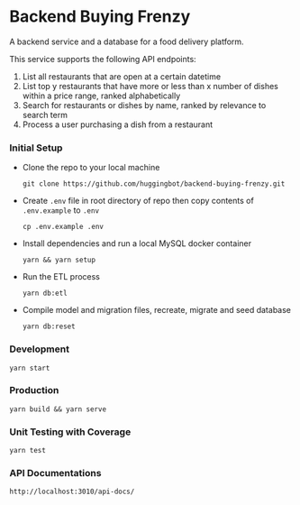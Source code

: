 # Backend Buying Frenzy

A backend service and a database for a food delivery platform.

This service supports the following API endpoints:

1. List all restaurants that are open at a certain datetime
2. List top y restaurants that have more or less than x number of dishes within a price range, ranked alphabetically
3. Search for restaurants or dishes by name, ranked by relevance to search term
4. Process a user purchasing a dish from a restaurant

### Initial Setup

- Clone the repo to your local machine

  ```
  git clone https://github.com/huggingbot/backend-buying-frenzy.git
  ```

- Create `.env` file in root directory of repo then copy contents of `.env.example` to `.env`

  ```
  cp .env.example .env
  ```

- Install dependencies and run a local MySQL docker container

  ```
  yarn && yarn setup
  ```

- Run the ETL process

  ```
  yarn db:etl
  ```

- Compile model and migration files, recreate, migrate and seed database

  ```
  yarn db:reset
  ```

### Development

```
yarn start
```

### Production

```
yarn build && yarn serve
```

### Unit Testing with Coverage

```
yarn test
```

### API Documentations

```
http://localhost:3010/api-docs/
```
